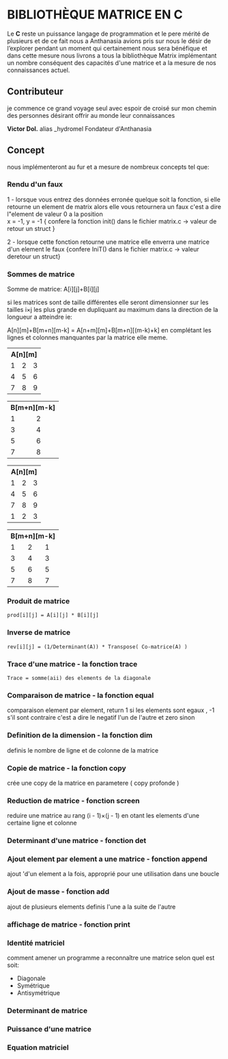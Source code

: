 # BIBLIOTHÈQUE MATRICE EN C

Le **C** reste un puissance langage de programmation et le pere mérité de plusieurs et de ce fait nous a Anthanasia avions pris sur nous le désir de l’explorer pendant un moment qui certainement nous sera bénéfique et dans cette mesure nous livrons a tous la bibliothèque Matrix implémentant un nombre conséquent des capacités d'une matrice et a la mesure de nos connaissances actuel.

## Contributeur

je commence ce grand voyage seul avec espoir de croisé sur mon chemin des personnes désirant offrir au monde leur connaissances

**Victor Dol.** alias  _hydromel Fondateur d'Anthanasia

## Concept

nous implémenteront au fur et a mesure de nombreux concepts tel que:

### Rendu d'un faux

1 - lorsque vous entrez des données erronée quelque soit la fonction, si elle retourne un element de matrix alors elle vous retournera un faux c'est a dire l"element  de valeur 0 a la position  
x = -1, y = -1  { confere la fonction init() dans le fichier matrix.c -> valeur de retour un struct }

2 - lorsque cette fonction retourne une matrice elle enverra une matrice d'un element le faux
{confere IniT() dans le fichier matrix.c -> valeur deretour un struct}

### Sommes de matrice

Somme de matrice: A[i][j]+B[i][j]

si les matrices sont de taille différentes elle seront dimensionner sur les tailles i×j les plus grande en dupliquant au maximum dans la direction de la longueur a atteindre ie:

A[n][m]+B[m+n][m-k] = A[n+m][m]+B[m+n][(m-k)+k] en complétant les lignes et colonnes manquantes par la matrice elle meme.

<table>
    <th colspan=3>A[n][m]</th>
    <tr>
        <td>1</td>
        <td>2</td>
        <td>3</td>
    </tr>
    <tr>
        <td>4</td>
        <td>5</td>
        <td>6</td>
    </tr>
    <tr>
        <td>7</td>
        <td>8</td>
        <td>9</td>
    </tr>
</table>
                
<table>
    <th colspan=3>B[m+n][m-k]</th>
    <tr>
        <td>1</td>
        <td>2</td>
    </tr>
    <tr>
        <td>3</td>
        <td>4</td>
    </tr>
    <tr>
        <td>5</td>
        <td>6</td>
    </tr>
    <tr>
        <td>7</td>
        <td>8</td>
    </tr>
</table>

<table>
    <th colspan=3>A[n][m]</th>
    <tr>
        <td>1</td>
        <td>2</td>
        <td>3</td>
    </tr>
    <tr>
        <td>4</td>
        <td>5</td>
        <td>6</td>
    </tr>
    <tr>
        <td>7</td>
        <td>8</td>
        <td>9</td>
    </tr>
    <tr>
        <td>1</td>
        <td>2</td>
        <td>3</td>
    </tr>
</table>

<table>
    <th colspan=3>B[m+n][m-k]</th>
    <tr>
        <td>1</td>
        <td>2</td>
        <td>1</td>
    </tr>
    <tr>
        <td>3</td>
        <td>4</td>
        <td>3</td>
    </tr>
    <tr>
        <td>5</td>
        <td>6</td>
        <td>5</td>
    </tr>
    <tr>
        <td>7</td>
        <td>8</td>
        <td>7</td>
    </tr>
</table>

### Produit de matrice

    prod[i][j] = A[i][j] * B[i][j]

### Inverse de matrice

    rev[i][j] = (1/Determinant(A)) * Transpose( Co-matrice(A) )

### Trace d'une matrice - la fonction trace

    Trace = somme(aii) des elements de la diagonale

### Comparaison de matrice - la fonction equal

comparaison element par element, return 1 si les elements sont egaux , -1 s'il sont contraire c'est a dire
le negatif l'un de l'autre et zero sinon

### Definition de la dimension  -  la fonction dim

definis le nombre de ligne et de colonne de la matrice

### Copie de matrice - la fonction copy

crée une copy de la matrice en parametere ( copy profonde )

### Reduction de matrice - fonction screen

reduire une matrice au rang (i - 1)×(j - 1) en otant les elements d'une certaine ligne et colonne

### Determinant d'une matrice  - fonction det

### Ajout element par element a une matrice - fonction append

ajout 'd'un element a la fois, approprié pour une utilisation dans une boucle

### Ajout de masse - fonction add

ajout de plusieurs elements definis l'une a la suite de l'autre

### affichage de matrice - fonction print


### Identité matriciel

comment amener un programme a reconnaître une matrice selon quel est soit:
- Diagonale
- Symétrique
- Antisymétrique

### Determinant de matrice

### Puissance d'une matrice

### Equation matriciel
